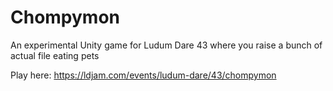 # Chompymon
An experimental Unity game for Ludum Dare 43 where you raise a bunch of actual file eating pets

Play here: https://ldjam.com/events/ludum-dare/43/chompymon
